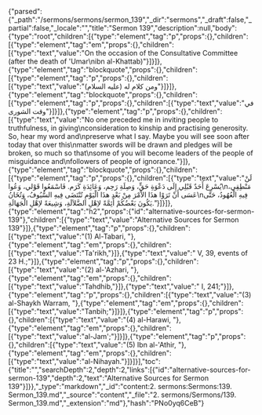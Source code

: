 {"parsed":{"_path":"/sermons/sermons/sermon_139","_dir":"sermons","_draft":false,"_partial":false,"_locale":"","title":"Sermon 139","description":null,"body":{"type":"root","children":[{"type":"element","tag":"p","props":{},"children":[{"type":"element","tag":"em","props":{},"children":[{"type":"text","value":"On the occasion of the Consultative Committee (after the death of 'Umar\nibn al-Khattab)"}]}]},{"type":"element","tag":"blockquote","props":{},"children":[{"type":"element","tag":"p","props":{},"children":[{"type":"text","value":"ومن كلام له (عليه السلام)"}]}]},{"type":"element","tag":"blockquote","props":{},"children":[{"type":"element","tag":"p","props":{},"children":[{"type":"text","value":"في وقت الشورى"}]}]},{"type":"element","tag":"p","props":{},"children":[{"type":"text","value":"No one preceded me in inviting people to truthfulness, in giving\nconsideration to kinship and practising generosity. So, hear my word and\npreserve what I say. Maybe you will see soon after today that over this\nmatter swords will be drawn and pledges will be broken, so much so that\nsome of you will become leaders of the people of misguidance and\nfollowers of people of ignorance."}]},{"type":"element","tag":"blockquote","props":{},"children":[{"type":"element","tag":"p","props":{},"children":[{"type":"text","value":"لَنْ يُسْرِعَ أَحَدٌ قَبْلِي إِلَى دَعْوَةِ حَقٍّ، وَصِلَةِ رَحِم، وَعَائِدَةِ كَرَم. فَاسْمَعُوا قَوْلي، وَعُوا\nمَنْطِقِي، عَسَى أَنْ تَرَوْا هذَا الاْمْرَ مِنْ بَعْدِ هذَا الْيَوْمِ تُنْتَضَى فِيهِ السُّيُوفُ، وَتُخَانُ\nفِيهِ الْعُهُودُ، حَتَّى يَكُونَ بَعْضُكُمْ أَئِمَّةً لاِهْلِ الضَّلاَلَةِ، وَشِيعَةً لاِهْلِ الْجَهَالَةِ."}]}]},{"type":"element","tag":"h2","props":{"id":"alternative-sources-for-sermon-139"},"children":[{"type":"text","value":"Alternative Sources for Sermon 139"}]},{"type":"element","tag":"p","props":{},"children":[{"type":"text","value":"(1) Al-Tabari, "},{"type":"element","tag":"em","props":{},"children":[{"type":"text","value":"Ta'rikh,"}]},{"type":"text","value":" V, 39, events of 23 H.;"}]},{"type":"element","tag":"p","props":{},"children":[{"type":"text","value":"(2) al-'Azhari, "},{"type":"element","tag":"em","props":{},"children":[{"type":"text","value":"Tahdhib,"}]},{"type":"text","value":" I, 241;"}]},{"type":"element","tag":"p","props":{},"children":[{"type":"text","value":"(3) al-Shaykh Warram, "},{"type":"element","tag":"em","props":{},"children":[{"type":"text","value":"Tanbih;"}]}]},{"type":"element","tag":"p","props":{},"children":[{"type":"text","value":"(4) al-Harawi, "},{"type":"element","tag":"em","props":{},"children":[{"type":"text","value":"al-Jam';"}]}]},{"type":"element","tag":"p","props":{},"children":[{"type":"text","value":"(5) Ibn al-'Athir, "},{"type":"element","tag":"em","props":{},"children":[{"type":"text","value":"al-Nihayah."}]}]}],"toc":{"title":"","searchDepth":2,"depth":2,"links":[{"id":"alternative-sources-for-sermon-139","depth":2,"text":"Alternative Sources for Sermon 139"}]}},"_type":"markdown","_id":"content:2. sermons:Sermons:139. Sermon_139.md","_source":"content","_file":"2. sermons/Sermons/139. Sermon_139.md","_extension":"md"},"hash":"PNo0yq6CeB"}